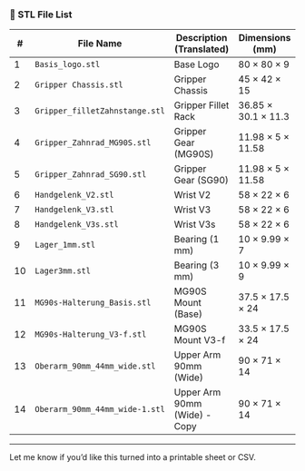 

### 🔩 STL File List

| #  | File Name                      | Description (Translated)     | Dimensions (mm)     |
| -- | ------------------------------ | ---------------------------- | ------------------- |
| 1  | `Basis_logo.stl`               | Base Logo                    | 80 × 80 × 9         |
| 2  | `Gripper Chassis.stl`          | Gripper Chassis              | 45 × 42 × 15        |
| 3  | `Gripper_filletZahnstange.stl` | Gripper Fillet Rack          | 36.85 × 30.1 × 11.3 |
| 4  | `Gripper_Zahnrad_MG90S.stl`    | Gripper Gear (MG90S)         | 11.98 × 5 × 11.58   |
| 5  | `Gripper_Zahnrad_SG90.stl`     | Gripper Gear (SG90)          | 11.98 × 5 × 11.58   |
| 6  | `Handgelenk_V2.stl`            | Wrist V2                     | 58 × 22 × 6         |
| 7  | `Handgelenk_V3.stl`            | Wrist V3                     | 58 × 22 × 6         |
| 8  | `Handgelenk_V3s.stl`           | Wrist V3s                    | 58 × 22 × 6         |
| 9  | `Lager_1mm.stl`                | Bearing (1 mm)               | 10 × 9.99 × 7       |
| 10 | `Lager3mm.stl`                 | Bearing (3 mm)               | 10 × 9.99 × 9       |
| 11 | `MG90s-Halterung_Basis.stl`    | MG90S Mount (Base)           | 37.5 × 17.5 × 24    |
| 12 | `MG90s-Halterung_V3-f.stl`     | MG90S Mount V3-f             | 33.5 × 17.5 × 24    |
| 13 | `Oberarm_90mm_44mm_wide.stl`   | Upper Arm 90mm (Wide)        | 90 × 71 × 14        |
| 14 | `Oberarm_90mm_44mm_wide-1.stl` | Upper Arm 90mm (Wide) - Copy | 90 × 71 × 14        |

---

Let me know if you’d like this turned into a printable sheet or CSV.
